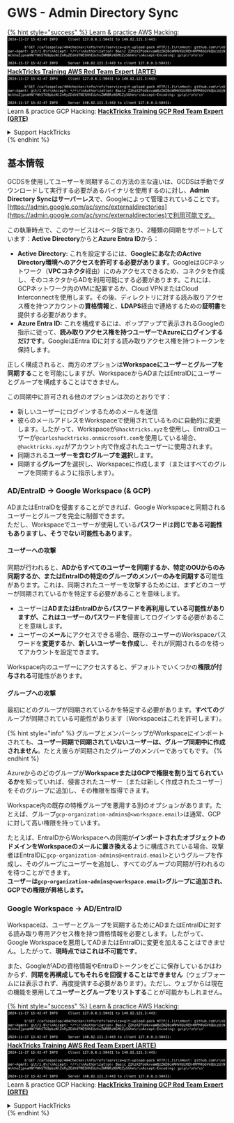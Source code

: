 # GWS - Admin Directory Sync

{% hint style="success" %}
Learn & practice AWS Hacking:<img src="../../../.gitbook/assets/image (1).png" alt="" data-size="line">[**HackTricks Training AWS Red Team Expert (ARTE)**](https://training.hacktricks.xyz/courses/arte)<img src="../../../.gitbook/assets/image (1).png" alt="" data-size="line">\
Learn & practice GCP Hacking: <img src="../../../.gitbook/assets/image (2).png" alt="" data-size="line">[**HackTricks Training GCP Red Team Expert (GRTE)**<img src="../../../.gitbook/assets/image (2).png" alt="" data-size="line">](https://training.hacktricks.xyz/courses/grte)

<details>

<summary>Support HackTricks</summary>

* Check the [**subscription plans**](https://github.com/sponsors/carlospolop)!
* **Join the** 💬 [**Discord group**](https://discord.gg/hRep4RUj7f) or the [**telegram group**](https://t.me/peass) or **follow** us on **Twitter** 🐦 [**@hacktricks\_live**](https://twitter.com/hacktricks\_live)**.**
* **Share hacking tricks by submitting PRs to the** [**HackTricks**](https://github.com/carlospolop/hacktricks) and [**HackTricks Cloud**](https://github.com/carlospolop/hacktricks-cloud) github repos.

</details>
{% endhint %}

## 基本情報

GCDSを使用してユーザーを同期するこの方法の主な違いは、GCDSは手動でダウンロードして実行する必要があるバイナリを使用するのに対し、**Admin Directory Syncはサーバーレス**で、Googleによって管理されていることです。[https://admin.google.com/ac/sync/externaldirectories](https://admin.google.com/ac/sync/externaldirectories)で利用可能です。

この執筆時点で、このサービスはベータ版であり、2種類の同期をサポートしています：**Active Directory**からと**Azure Entra ID**から：

* **Active Directory:** これを設定するには、**GoogleにあなたのActive Directory環境へのアクセスを許可する必要があります**。GoogleはGCPネットワーク（**VPCコネクタ**経由）にのみアクセスできるため、コネクタを作成し、そのコネクタからADを利用可能にする必要があります。これには、GCPネットワーク内のVMに配置するか、Cloud VPNまたはCloud Interconnectを使用します。その後、ディレクトリに対する読み取りアクセス権を持つアカウントの**資格情報**と、**LDAPS**経由で連絡するための**証明書**を提供する必要があります。
* **Azure Entra ID:** これを構成するには、ポップアップで表示されるGoogleの指示に従って、**読み取りアクセス権を持つユーザーでAzureにログインするだけです**。GoogleはEntra IDに対する読み取りアクセス権を持つトークンを保持します。

正しく構成されると、両方のオプションは**Workspaceにユーザーとグループを同期する**ことを可能にしますが、WorkspaceからADまたはEntraIDにユーザーとグループを構成することはできません。

この同期中に許可される他のオプションは次のとおりです：

* 新しいユーザーにログインするためのメールを送信
* 彼らのメールアドレスをWorkspaceで使用されているものに自動的に変更します。したがって、Workspaceが`@hacktricks.xyz`を使用し、EntraIDユーザーが`@carloshacktricks.onmicrosoft.com`を使用している場合、`@hacktricks.xyz`がアカウント内で作成されたユーザーに使用されます。
* 同期される**ユーザーを含むグループを選択**します。
* 同期する**グループ**を選択し、Workspaceに作成します（またはすべてのグループを同期するように指示します）。

### AD/EntraID -> Google Workspace (& GCP)

ADまたはEntraIDを侵害することができれば、Google Workspaceと同期されるユーザーとグループを完全に制御できます。\
ただし、Workspaceでユーザーが使用している**パスワード**は**同じである可能性もありますし、そうでない可能性もあります**。

#### ユーザーへの攻撃

同期が行われると、**ADからすべてのユーザーを同期するか、特定のOUからのみ同期するか、またはEntraIDの特定のグループのメンバーのみを同期する**可能性があります。これは、同期されたユーザーを攻撃するためには、まずどのユーザーが同期されているかを特定する必要があることを意味します。

* ユーザーは**ADまたはEntraIDからパスワードを再利用している可能性がありますが、これはユーザーのパスワードを**侵害してログインする必要があることを意味します。
* ユーザーの**メール**にアクセスできる場合、既存のユーザーのWorkspaceパスワードを**変更する**か、**新しいユーザーを作成**し、それが同期されるのを待ってアカウントを設定できます。

Workspace内のユーザーにアクセスすると、デフォルトでいくつかの**権限が付与される**可能性があります。

#### グループへの攻撃

最初にどのグループが同期されているかを特定する必要があります。**すべての**グループが同期されている可能性があります（Workspaceはこれを許可します）。

{% hint style="info" %}
グループとメンバーシップがWorkspaceにインポートされても、**ユーザー同期で同期されていないユーザーは、グループ同期中に作成されません**。たとえ彼らが同期されたグループのメンバーであってもです。
{% endhint %}

Azureからのどのグループが**WorkspaceまたはGCPで権限を割り当てられているか**を知っていれば、侵害されたユーザー（または新しく作成されたユーザー）をそのグループに追加し、その権限を取得できます。

Workspace内の既存の特権グループを悪用する別のオプションがあります。たとえば、グループ`gcp-organization-admins@<workspace.email>`は通常、GCPに対して高い権限を持っています。

たとえば、EntraIDからWorkspaceへの同期が**インポートされたオブジェクトのドメインをWorkspaceのメールに置き換える**ように構成されている場合、攻撃者はEntraIDに`gcp-organization-admins@<entraid.email>`というグループを作成し、そのグループにユーザーを追加し、すべてのグループの同期が行われるのを待つことができます。\
**ユーザーは`gcp-organization-admins@<workspace.email>`グループに追加され、GCPでの権限が昇格します。**

### Google Workspace -> AD/EntraID

Workspaceは、ユーザーとグループを同期するためにADまたはEntraIDに対する読み取り専用アクセス権を持つ資格情報を必要とします。したがって、Google Workspaceを悪用してADまたはEntraIDに変更を加えることはできません。したがって、**現時点ではこれは不可能です**。

また、GoogleがADの資格情報やEntraIDトークンをどこに保存しているかはわからず、**同期を再構成してもそれらを回復することはできません**（ウェブフォームには表示されず、再度提供する必要があります）。ただし、ウェブからは現在の機能を悪用して**ユーザーとグループをリストする**ことが可能かもしれません。

{% hint style="success" %}
Learn & practice AWS Hacking:<img src="../../../.gitbook/assets/image (1).png" alt="" data-size="line">[**HackTricks Training AWS Red Team Expert (ARTE)**](https://training.hacktricks.xyz/courses/arte)<img src="../../../.gitbook/assets/image (1).png" alt="" data-size="line">\
Learn & practice GCP Hacking: <img src="../../../.gitbook/assets/image (2).png" alt="" data-size="line">[**HackTricks Training GCP Red Team Expert (GRTE)**<img src="../../../.gitbook/assets/image (2).png" alt="" data-size="line">](https://training.hacktricks.xyz/courses/grte)

<details>

<summary>Support HackTricks</summary>

* Check the [**subscription plans**](https://github.com/sponsors/carlospolop)!
* **Join the** 💬 [**Discord group**](https://discord.gg/hRep4RUj7f) or the [**telegram group**](https://t.me/peass) or **follow** us on **Twitter** 🐦 [**@hacktricks\_live**](https://twitter.com/hacktricks\_live)**.**
* **Share hacking tricks by submitting PRs to the** [**HackTricks**](https://github.com/carlospolop/hacktricks) and [**HackTricks Cloud**](https://github.com/carlospolop/hacktricks-cloud) github repos.

</details>
{% endhint %}
